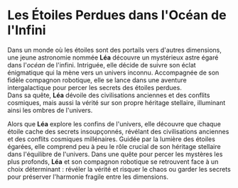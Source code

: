 # Les Étoiles Perdues dans l'Océan de l'Infini

Dans un monde où les étoiles sont des portails vers d'autres dimensions, une jeune astronomie nommée **Léa** découvre un mystérieux astre égaré dans l'*océan* de l'infini. Intriguée, elle décide de suivre son éclat énigmatique qui la mène vers un univers inconnu. Accompagnée de son fidèle compagnon robotique, elle se lance dans une aventure intergalactique pour percer les secrets des étoiles perdues.  
Dans sa quête, **Léa** dévoile des civilisations anciennes et des conflits cosmiques, mais aussi la vérité sur son propre héritage stellaire, illuminant ainsi les ombres de l'univers.

Alors que **Léa** explore les confins de l'univers, elle découvre que chaque étoile cache des secrets insoupçonnés, révélant des civilisations anciennes et des conflits cosmiques millénaires. Guidée par la lumière des étoiles égarées, elle comprend peu à peu le rôle crucial de son héritage stellaire dans l'équilibre de l'univers. Dans une quête pour percer les mystères les plus profonds, **Léa** et son compagnon robotique se retrouvent face à un choix déterminant : révéler la vérité et risquer le chaos ou garder les secrets pour préserver l'harmonie fragile entre les dimensions.